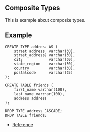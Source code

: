## Composite Types

This is example about composite types.

## Example

```
CREATE TYPE address AS (
	street_address 	varchar(50),
	street_address2 varchar(50),
	city			varchar(50),
	state_region	varchar(50),
	country			varchar(50),
	postalcode		varchar(15)
);

CREATE TABLE friends (
	first_name varchar(100),
	last_name varchar(100),
	address	address
);

DROP TYPE address CASCADE;
DROP TABLE friends;
```

- [Reference](https://www.postgresqltutorial.com/postgresql-composite-types/)